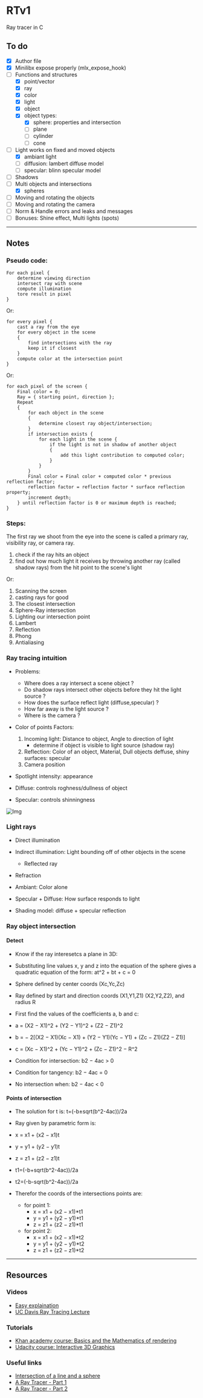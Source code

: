 # RTv1

Ray tracer in C

## To do

- [X] Author file
- [X] Minilibx expose properly (mlx_expose_hook)
- [ ] Functions and structures 
    - [X] point/vector
    - [X] ray
    - [X] color
    - [X] light
    - [X] object
    - [X] object types:
        - [X] sphere: properties and intersection
        - [ ] plane
        - [ ] cylinder
        - [ ] cone
- [ ] Light works on fixed and moved objects
    - [X] ambiant light
    - [ ] diffusion: lambert diffuse model
    - [ ] specular: blinn specular model
- [ ] Shadows
- [ ] Multi objects and intersections
    - [X] spheres
- [ ] Moving and rotating the objects
- [ ] Moving and rotating the camera
- [ ] Norm & Handle errors and leaks and messages
- [ ] Bonuses: Shine effect, Multi lights (spots)

______

## Notes

### Pseudo code:

```
For each pixel {
    determine viewing direction
    intersect ray with scene
    compute illumination
    tore result in pixel
}
```
Or:

```
for every pixel {
    cast a ray from the eye
    for every object in the scene
    {
        find intersections with the ray
        keep it if closest
    }
    compute color at the intersection point
}
```

Or:

```
for each pixel of the screen {
    Final color = 0;
    Ray = { starting point, direction };
    Repeat
    {
        for each object in the scene
        {
            determine closest ray object/intersection;
        }
        if intersection exists {
            for each light in the scene {
                if the light is not in shadow of another object
                {
                    add this light contribution to computed color;
                }
            }
        }
        Final color = Final color + computed color * previous reflection factor;
        reflection factor = reflection factor * surface reflection property;
        increment depth;
    } until reflection factor is 0 or maximum depth is reached;
}

```

### Steps:

The first ray we shoot from the eye into the scene is called a primary ray,
visibility ray, or camera ray.

1. check if the ray hits an object 
2. find out how much light it receives by throwing
another ray (called shadow rays) from the hit point to the scene's light

Or:

1. Scanning the screen
1. casting rays for good
1. The closest intersection
1. Sphere-Ray intersection
1. Lighting our intersection point
1. Lambert
1. Reflection
1. Phong
1. Antialiasing


### Ray tracing intuition

- Problems:
    - Where does a ray intersect a scene object ?
    - Do shadow rays intersect other objects before they hit the light source ?
    - How does the surface reflect light (diffuse,specular) ?
    - How far away is the light source ?
    - Where is the camera ?

- Color of points Factors:
    1. Incoming light: Distance to object, Angle to direction of light
        - determine if object is visible to light source (shadow ray)
    1. Reflection: Color of an object, Material, Dull objects deffuse, shiny surfaces: specular
    1. Camera position

- Spotlight intensity: appearance
- Diffuse: controls roghness/dullness of object
- Specular: controls shinningness

![Img](https://i.imgur.com/9yEmvmn.png)

### Light rays

- Direct illumination
- Indirect illumination: Light bounding off of other objects in the scene
    - Reflected ray
- Refraction
- Ambiant: Color alone
- Specular + Diffuse: How surface responds to light

- Shading model: diffuse + specular reflection

### Ray object intersection

#### Detect

- Know if the ray interesetcs a plane in 3D:

- Substituting line values x, y and z into the equation of the sphere gives a quadratic equation of the form: at^2 + bt + c = 0

- Sphere defined by center coords (Xc,Yc,Zc)
- Ray defined by start and direction coords (X1,Y1,Z1) (X2,Y2,Z2), and radius R

- First find the values of the coefficients  a, b  and  c:

- a = (X2 − X1)^2 + (Y2 − Y1)^2 + (Z2 − Z1)^2
- b = − 2[(X2 − X1)(Xc − X1) + (Y2 − Y1)(Yc − Y1) + (Zc − Z1)(Z2 − Z1)]
- c = (Xc − X1)^2 + (Yc − Y1)^2 + (Zc − Z1)^2 − R^2

- Condition for intersection: 	b2 − 4ac > 0
- Condition for tangency: 	b2 − 4ac = 0
- No intersection when: 	b2 − 4ac < 0

#### Points of intersection

- The solution for  t  is: 	t=(-b±sqrt(b^2-4ac))/2a

- Ray given by parametric form is:
- x = x1 + (x2 − x1)t
- y = y1 + (y2 − y1)t
- z = z1 + (z2 − z1)t

- t1=(-b+sqrt(b^2-4ac))/2a
- t2=(-b-sqrt(b^2-4ac))/2a

- Therefor the coords of the intersections points are:
    - for point 1:
        - x = x1 + (x2 − x1)*t1
        - y = y1 + (y2 − y1)*t1
        - z = z1 + (z2 − z1)*t1
    - for point 2:
        - x = x1 + (x2 − x1)*t2
        - y = y1 + (y2 − y1)*t2
        - z = z1 + (z2 − z1)*t2

______


## Resources

### Videos

- [Easy explaination](https://www.youtube.com/watch?v=bN8AV_x4BXI)
- [UC Davis Ray Tracing Lecture](https://www.youtube.com/watch?v=Ahp6LDQnK4Y)

### Tutorials

- [Khan academy course: Basics and the Mathematics of rendering](https://www.khanacademy.org/partner-content/pixar/rendering/rendering1/v/rendering-1)
- [Udacity course: Interactive 3D Graphics](https://classroom.udacity.com/courses/cs291)


### Useful links

- [Intersection of a line and a sphere](http://www.ambrsoft.com/TrigoCalc/Sphere/SpherLineIntersection_.htm)
- [A Ray Tracer - Part 1](https://www.purplealienplanet.com/node/20)
- [A Ray Tracer - Part 2](https://www.purplealienplanet.com/node/23)
